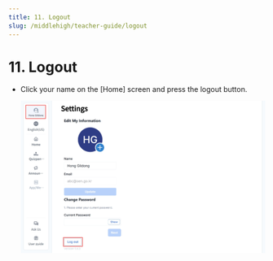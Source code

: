 ```yaml
---
title: 11. Logout
slug: /middlehigh/teacher-guide/logout
---
```


# 11. Logout

- Click your name on the \[Home] screen and press the logout button.

  ![](/img/en_teacher/en_teacher_2-11.jpg)
